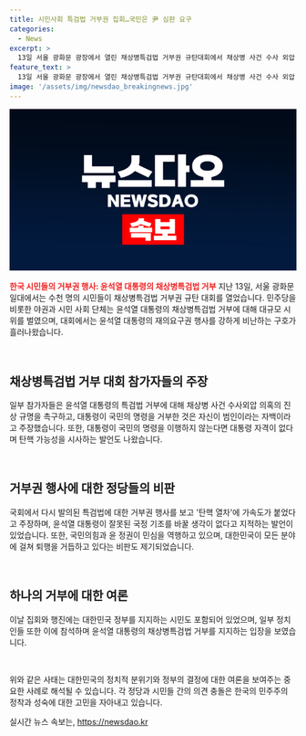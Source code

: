```yaml
---
title: 시민사회 특검법 거부권 집회…국민은 尹 심판 요구
categories:
  - News
excerpt: >
  13일 서울 광화문 광장에서 열린 채상병특검법 거부권 규탄대회에서 채상병 사건 수사 외압 의혹을 진상 규명을 촉구하는 참가자들이 윤석열 대통령을 강하게 비난하고, 탄핵 가능성을 시사하는 발언도 나왔다. 국민의힘과 윤 대통령이 민심을 역행하고 있다는 주장과 함께 집회 및 행진에 참여한 시민들의 모습을 담았다. 이재명 후보 또한 참석하여 관심을 끌었다. 윤 대통령과 정권을 비판하고 뜨거운 시위 분위기를 전달하였다.
feature_text: >
  13일 서울 광화문 광장에서 열린 채상병특검법 거부권 규탄대회에서 채상병 사건 수사 외압 의혹을 진상 규명을 촉구하는 참가자들이 윤석열 대통령을 강하게 비난하고, 탄핵 가능성을 시사하는 발언도 나왔다. 국민의힘과 윤 대통령이 민심을 역행하고 있다는 주장과 함께 집회 및 행진에 참여한 시민들의 모습을 담았다. 이재명 후보 또한 참석하여 관심을 끌었다. 윤 대통령과 정권을 비판하고 뜨거운 시위 분위기를 전달하였다.
image: '/assets/img/newsdao_breakingnews.jpg'
---
```


<p><img src="/assets/img/newsdao_breakingnews.jpg" alt="bookingtag 속보" /></p>

<p><b><span style="color: #ee2323;">한국 시민들의 거부권 행사: 윤석열 대통령의 채상병특검법 거부</span></b>
지난 13일, 서울 광화문 일대에서는 수천 명의 시민들이 채상병특검법 거부권 규탄 대회를 열었습니다. 민주당을 비롯한 야권과 시민 사회 단체는 윤석열 대통령의 채상병특검법 거부에 대해 대규모 시위를 벌였으며, 대회에서는 윤석열 대통령의 재의요구권 행사를 강하게 비난하는 구호가 흘러나왔습니다.</p>

<p data-ke-size="size16">&nbsp;</p>

<h2 data-ke-size="size26">채상병특검법 거부 대회 참가자들의 주장</h2>

<p>일부 참가자들은 윤석열 대통령의 특검법 거부에 대해 채상병 사건 수사외압 의혹의 진상 규명을 촉구하고, 대통령이 국민의 명령을 거부한 것은 자신이 범인이라는 자백이라고 주장했습니다. 또한, 대통령이 국민의 명령을 이행하지 않는다면 대통령 자격이 없다며 탄핵 가능성을 시사하는 발언도 나왔습니다.</p>

<p data-ke-size="size16">&nbsp;</p>

<h2 data-ke-size="size26">거부권 행사에 대한 정당들의 비판</h2>

<p>국회에서 다시 발의된 특검법에 대한 거부권 행사를 보고 '탄핵 열차'에 가속도가 붙었다고 주장하며, 윤석열 대통령이 잘못된 국정 기조를 바꿀 생각이 없다고 지적하는 발언이 있었습니다. 또한, 국민의힘과 윤 정권이 민심을 역행하고 있으며, 대한민국이 모든 분야에 걸쳐 퇴행을 거듭하고 있다는 비판도 제기되었습니다.</p>

<p data-ke-size="size16">&nbsp;</p>

<h2 data-ke-size="size26">하나의 거부에 대한 여론</h2>

<p>이날 집회와 행진에는 대한민국 정부를 지지하는 시민도 포함되어 있었으며, 일부 정치인들 또한 이에 참석하며 윤석열 대통령의 채상병특검법 거부를 지지하는 입장을 보였습니다.</p>

<p data-ke-size="size16">&nbsp;</p>

<p>위와 같은 사태는 대한민국의 정치적 분위기와 정부의 결정에 대한 여론을 보여주는 중요한 사례로 해석될 수 있습니다. 각 정당과 시민들 간의 의견 충돌은 한국의 민주주의 정착과 성숙에 대한 고민을 자아내고 있습니다.</p>
실시간 뉴스 속보는, <a href="https://newsdao.kr" rel="dofollow">https://newsdao.kr</a>


